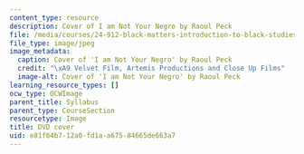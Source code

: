 ```yaml
---
content_type: resource
description: Cover of I am Not Your Negro by Raoul Peck
file: /media/courses/24-912-black-matters-introduction-to-black-studies-spring-2017/e81f64b712a0fd1aa67584665de663a7_ianyn.jpg
file_type: image/jpeg
image_metadata:
  caption: Cover of 'I am Not Your Negro' by Raoul Peck
  credit: "\xA9 Velvet Film, Artemis Productions and Close Up Films"
  image-alt: Cover of 'I am Not Your Negro' by Raoul Peck
learning_resource_types: []
ocw_type: OCWImage
parent_title: Syllabus
parent_type: CourseSection
resourcetype: Image
title: DVD cover
uid: e81f64b7-12a0-fd1a-a675-84665de663a7
---
```

